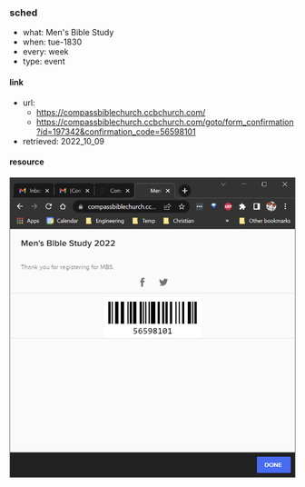 ### sched
- what: Men's Bible Study
- when: tue-1830
- every: week
- type: event

#### link
- url:
  - https://compassbiblechurch.ccbchurch.com/
  - https://compassbiblechurch.ccbchurch.com/goto/form_confirmation?id=197342&confirmation_code=56598101
- retrieved: 2022_10_09

#### resource
![2022_10_09_160425](./res/2022_10_09_160425.png)

